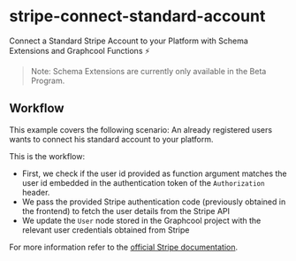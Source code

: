 # stripe-connect-standard-account

Connect a Standard Stripe Account to your Platform with Schema Extensions and Graphcool Functions ⚡️

> Note: Schema Extensions are currently only available in the Beta Program.

## Workflow

This example covers the following scenario: An already registered users wants to connect his standard account to your platform.

This is the workflow:
* First, we check if the user id provided as function argument matches the user id embedded in the authentication token of the `Authorization` header.
* We pass the provided Stripe authentication code (previously obtained in the frontend) to fetch the user details from the Stripe API
* We update the `User` node stored in the Graphcool project with the relevant user credentials obtained from Stripe

For more information refer to the [official Stripe documentation](https://stripe.com/docs/connect/standard-accounts).
